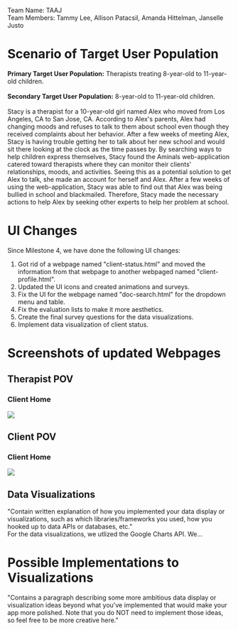 Team Name: TAAJ <br>
Team Members: Tammy Lee, Allison Patacsil, Amanda Hittelman, Janselle Justo

# Scenario of Target User Population
<b>Primary Target User Population:</b> Therapists treating 8-year-old to 11-year-old children.<br>
<br><b>Secondary Target User Population:</b> 8-year-old to 11-year-old children.<br>
<br>Stacy is a therapist for a 10-year-old girl named Alex who moved from Los Angeles, CA to San Jose, CA. According to Alex's parents, Alex had changing moods and refuses to talk to them about school even though they received complaints about her behavior. After a few weeks of meeting Alex, Stacy is having trouble getting her to talk about her new school and would sit there looking at the clock as the time passes by. By searching ways to help children express themselves, Stacy found the Aminals web-application catered toward therapists where they can monitor their clients' relationships, moods, and activities. Seeing this as a potential solution to get Alex to talk, she made an account for herself and Alex. After a few weeks of using the web-application, Stacy was able to find out that Alex was being bullied in school and blackmailed. Therefore, Stacy made the necessary actions to help Alex by seeking other experts to help her problem at school.<br>

# UI Changes
Since Milestone 4, we have done the following UI changes:
1. Got rid of a webpage named "client-status.html" and moved the information from that webpage to another webpaged named "client-profile.html".
2. Updated the UI icons and created animations and surveys.
3. Fix the UI for the webpage named "doc-search.html" for the dropdown menu and table.
4. Fix the evaluation lists to make it more aesthetics.
5. Create the final survey questions for the data visualizations.
6. Implement data visualization of client status.

# Screenshots of updated Webpages

## Therapist POV

### Client Home
![](https://github.com/lee-tammy/COGS121/blob/master/images/milestone-5/SOME.png)

## Client POV

### Client Home
![](https://github.com/lee-tammy/COGS121/blob/master/images/milestone-5/SOME.png)

## Data Visualizations
"Contain written explanation of how you implemented your data display or visualizations, such as which libraries/frameworks you used, how you hooked up to data APIs or databases, etc."<br>
For the data visualizations, we utlized the Google Charts API. We...


# Possible Implementations to Visualizations
"Contains a paragraph describing some more ambitious data display or visualization ideas beyond what you've implemented that would make your app more polished. Note that you do NOT need to implement those ideas, so feel free to be more creative here."
